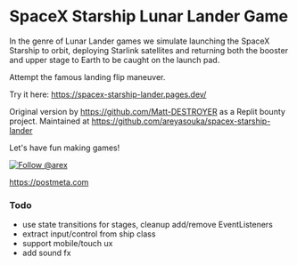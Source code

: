 # SpaceX Starship Lunar Lander Game

In the genre of Lunar Lander games we simulate launching the SpaceX Starship to orbit,
deploying Starlink satellites and returning both the booster and upper stage to Earth 
to be caught on the launch pad.  

Attempt the famous landing flip maneuver.

Try it here: https://spacex-starship-lander.pages.dev/

Original version by https://github.com/Matt-DESTROYER as a Replit bounty project.
Maintained at https://github.com/areyasouka/spacex-starship-lander

Let's have fun making games!

<a href="https://twitter.com/arex"><img src="https://img.shields.io/twitter/follow/arex" alt="Follow @arex"></a>

https://postmeta.com

### Todo

- use state transitions for stages, cleanup add/remove EventListeners
- extract input/control from ship class
- support mobile/touch ux
- add sound fx
